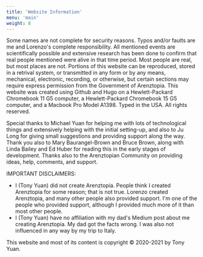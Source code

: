 ```yaml
---
title: 'Website Information'
menu: 'main'
weight: 8
---
```


Some names are not complete for security reasons. Typos and/or faults are me and Lorenzo's complete responsibility. All mentioned events are scientifically possible and extensive research has been done to confirm that real people mentioned were alive in that time period. Most people are real, but most places are not. Portions of this website can be reproduced, stored in a retrival system, or transmitted in any form or by any means, mechanical, electronic, recording, or otherwise, but certain sections may require express permission from the Government of Arenztopia. This website was created using Github and Hugo on a Hewlett-Packard Chromebook 11 G5 computer, a Hewlett-Packard Chromebook 15 G5 computer, and a Macbook Pro Model A1398. Typed in the USA. All rights reserved.

Special thanks to Michael Yuan for helping me with lots of technological things and extensively helping with the initial setting-up, and also to Ju Long for giving small suggestions and providing support along the way. Thank you also to Mary Baurangel-Brown and Bruce Brown, along with Linda Bailey and Ed Huber for reading this in the early stages of development. Thanks also to the Arenztopian Community on providing ideas, help, comments, and support. 

IMPORTANT DISCLAIMERS:
* I (Tony Yuan) did not create Arenztopia. People think I created Arenztopia for some reason; that is not true. Lorenzo created Arenztopia, and many other people also provided support. I'm one of the people who provided support, although I provided much more of it than most other people.
* I (Tony Yuan) have no affiliation with my dad's Medium post about me creating Arenztopia. My dad got the facts wrong. I was also not influenced in any way by my trip to Italy.


This website and most of its content is copyright © 2020-2021 by Tony Yuan.
